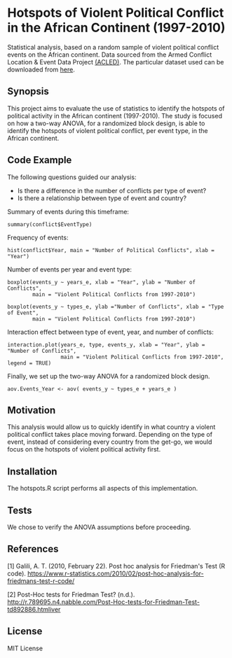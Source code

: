 # Hotspots of Violent Political Conflict in the African Continent (1997-2010)

Statistical analysis, based on a random sample of violent political conflict events on the African continent. Data sourced from the Armed Conflict Location & Event Data Project [(ACLED)](http://www.acleddata.com/data/). The particular dataset used can be downloaded from [here](https://raw.githubusercontent.com/luisra/hotspots/master/conflictdata.csv).

## Synopsis

This project aims to evaluate the use of statistics to identify the hotspots of political activity in the African continent (1997-2010). The study is focused on how a two-way ANOVA, for a randomized block design, is able to identify the hotspots of violent political conflict, per event type, in the African continent.

## Code Example

The following questions guided our analysis:
* Is there a difference in the number of conflicts per type of event?
* Is there a relationship between type of event and country?

Summary of events during this timeframe:
```
summary(conflict$EventType)
```

Frequency of events:
```
hist(conflict$Year, main = "Number of Political Conflicts", xlab = "Year")
```

Number of events per year and event type:
```
boxplot(events_y ~ years_e, xlab = "Year", ylab = "Number of Conflicts",
        main = "Violent Political Conflicts from 1997-2010")
        
boxplot(events_y ~ types_e, ylab ="Number of Conflicts", xlab = "Type of Event",
        main = "Violent Political Conflicts from 1997-2010")
```

Interaction effect between type of event, year, and number of conflicts:
```
interaction.plot(years_e, type, events_y, xlab = "Year", ylab = "Number of Conflicts",
                 main = "Violent Political Conflicts from 1997-2010", legend = TRUE) 
```

Finally, we set up the two-way ANOVA for a randomized block design.
```
aov.Events_Year <- aov( events_y ~ types_e + years_e )
```

## Motivation

This analysis would allow us to quickly identify in what country a violent political conflict takes place moving forward. Depending on the type of event, instead of considering every country from the get-go, we would focus on the hotspots of violent political activity first.

## Installation

The hotspots.R script performs all aspects of this implementation.

## Tests

We chose to verify the ANOVA assumptions before proceeding.

## References

[1] Galili, A. T. (2010, February 22). Post hoc analysis for Friedman's Test (R code). https://www.r-statistics.com/2010/02/post-hoc-analysis-for-friedmans-test-r-code/

[2] Post-Hoc tests for Friedman Test? (n.d.). http://r.789695.n4.nabble.com/Post-Hoc-tests-for-Friedman-Test-td892886.htmliver

## License

MIT License
